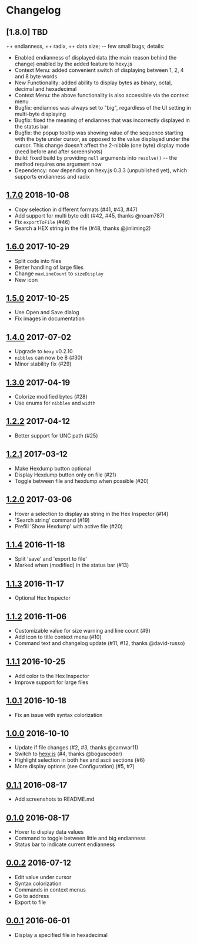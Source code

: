 # Changelog

## [1.8.0] TBD
++ endianness, ++ radix, ++ data size; -- few small bugs;
details:
* Enabled endianness of displayed data (the main reason behind the change) enabled by the added feature to hexy.js
* Context Menu: added convenient switch of displaying between 1, 2, 4 and 8 byte words
* New Functionality: added ability to display bytes as binary, octal, decimal and hexadecimal
* Context Menu: the above functionality is also accessible via the context menu
* Bugfix: endiannes was always set to "big", regardless of the UI setting in multi-byte displaying
* Bugfix: fixed the meaning of endiannes that was incorrectly displayed in the status bar
* Bugfix: the popup tooltip was showing value of the sequence starting with the byte under cursor, as opposed to the value displayed under the cursor.  This change doesn't affect the 2-nibble (one byte) display mode (need before and after screenshots)
* Build: fixed build by providing `null` arguments into `resolve()` -- the method requires one argument now
* Dependency: now depending on hexy.js 0.3.3 (unpublished yet), which supports endianness and radix

## [1.7.0] 2018-10-08
* Copy selection in different formats (#41, #43, #47)
* Add support for multi byte edit (#42, #45, thanks @noam787)
* Fix `exportToFile` (#46)
* Search a HEX string in the file (#48, thanks @jinliming2)

## [1.6.0] 2017-10-29
* Split code into files
* Better handling of large files
* Change `maxLineCount` to `sizeDisplay`
* New icon

## [1.5.0] 2017-10-25
* Use Open and Save dialog
* Fix images in documentation

## [1.4.0] 2017-07-02
* Upgrade to `hexy` v0.2.10
* `nibbles` can now be 8 (#30)
* Minor stability fix (#29)

## [1.3.0] 2017-04-19
* Colorize modified bytes (#28)
* Use enums for `nibbles` and `width`

## [1.2.2] 2017-04-12
* Better support for UNC path (#25)

## [1.2.1] 2017-03-12
* Make Hexdump button optional
* Display Hexdump button only on file (#21)
* Toggle between file and hexdump when possible (#20)

## [1.2.0] 2017-03-06
* Hover a selection to display as string in the Hex Inspector (#14)
* 'Search string' command (#19)
* Prefill 'Show Hexdump' with active file (#20)

## [1.1.4] 2016-11-18

* Split 'save' and 'export to file'
* Marked when (modified) in the status bar (#13)

## [1.1.3] 2016-11-17

* Optional Hex Inspector

## [1.1.2] 2016-11-06

* Customizable value for size warning and line count (#9)
* Add icon to title context menu (#10)
* Command text and changelog update (#11, #12, thanks @david-russo)

## [1.1.1] 2016-10-25

* Add color to the Hex Inspector
* Improve support for large files

## [1.0.1] 2016-10-18

* Fix an issue with syntax colorization

## [1.0.0] 2016-10-10

* Update if file changes (#2, #3, thanks @camwar11)
* Switch to [hexy.js](https://www.npmjs.com/package/hexy) (#4, thanks @boguscoder)
* Highlight selection in both hex and ascii sections (#6)
* More display options (see Configuration) (#5, #7)

## [0.1.1] 2016-08-17

* Add screenshots to README.md

## [0.1.0] 2016-08-17

* Hover to display data values
* Command to toggle between little and big endianness
* Status bar to indicate current endianness

## [0.0.2] 2016-07-12

* Edit value under cursor
* Syntax colorization
* Commands in context menus
* Go to address
* Export to file

## [0.0.1] 2016-06-01

* Display a specified file in hexadecimal

[1.7.0]: https://github.com/stef-levesque/vscode-hexdump/compare/7d60017fc919a2ecaecdf52ce51f2ac9da44d361...f8deab7bb875552746a61922bdfbbdd8401988f2
[1.6.0]: https://github.com/stef-levesque/vscode-hexdump/compare/72e52e914030e7c2631549e353c4e005b63a06f3...7b6271ac0db73a818c58bce7b4fcf1e23f72f02b
[1.5.0]: https://github.com/stef-levesque/vscode-hexdump/compare/bd4389ef5d9970c2829cd004fc35c55f60bbd9c6...208314e9224bf304227131f81201f99bc4152bf0
[1.4.0]: https://github.com/stef-levesque/vscode-hexdump/compare/8502eb756e5bcc49d5dbe17af682dae064c8d7ad...3da7bef847a3a96249d5164c5e1c114de0546fac
[1.3.0]: https://github.com/stef-levesque/vscode-hexdump/compare/151ae3929eb66ff49c75568a1dabb4b6794ace5d...02ba787cc607c56de97365bbca8b479f5ba5a0cb
[1.2.2]: https://github.com/stef-levesque/vscode-hexdump/compare/a07ac0271fe3d131bd8c88f4723b2cddbafe8362...5941fbb1a3ef4db0292127a61922d294a59da571
[1.2.1]: https://github.com/stef-levesque/vscode-hexdump/compare/9b37fcd945fd03596bde8e7f53779abb762df026...c4c18df738b7b0ca5c791fd162f26cdb5eb907d4
[1.2.0]: https://github.com/stef-levesque/vscode-hexdump/compare/91523b450d325917195410f327e5df63d11bb4cf...5c61d2a044d183c6ac7ad3facc43073412672bc8
[1.1.4]: https://github.com/stef-levesque/vscode-hexdump/compare/027e5f37a14549e0d9ff80ffac0fe09ce1476cbc...38e26457cc0be4fb3611a3512fd32325c2233d89
[1.1.3]: https://github.com/stef-levesque/vscode-hexdump/compare/4777ef7b5429dd6df11b9698ff2930e772c73bb3...572a5db319319e7df739e9537991a3b168d295e3
[1.1.2]: https://github.com/stef-levesque/vscode-hexdump/compare/3f6b4fa8af24daeccfbd9c1c200fe221e1e8f712...45b01d077b3a6ad9cb2666bdeeb31b89b42a838d
[1.1.1]: https://github.com/stef-levesque/vscode-hexdump/compare/802b67edbe33af050315bb953fc1ce2c69b6ffc7...ff198785736dc683be10ceca85ed1b114b151e11
[1.0.1]: https://github.com/stef-levesque/vscode-hexdump/compare/0fba91206d32dcc01d31a6fd2a544fc6b5e0c26f...fd688a793d63e2cf76b3c169510c4d598cf180dc
[1.0.0]: https://github.com/stef-levesque/vscode-hexdump/compare/dcb67df9426583a9968888bbe7ce83a823e2e592...52e55624cb105501c5aee169a9cfd6d4c769949b
[0.1.1]: https://github.com/stef-levesque/vscode-hexdump/compare/82d035ae76ca09293f13a60df6bc6da8adf4302a...ff9e1658aa4205d49520d4a0bd5043c027ed98a4
[0.1.0]: https://github.com/stef-levesque/vscode-hexdump/compare/47ae52ae080a531910c1fb9da736f1194d9af5ac...75b1bb35a09a0f87de464a74a51e96099ff90225
[0.0.2]: https://github.com/stef-levesque/vscode-hexdump/compare/ba05da59122e25f39fbcaa39b82e98b7f1f3022e...8cfee8b0398313ca58120ec9d19c38c384042536
[0.0.1]: https://github.com/stef-levesque/vscode-hexdump/commit/ba05da59122e25f39fbcaa39b82e98b7f1f3022e

